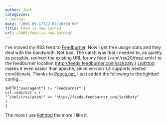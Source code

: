 ```yaml
---
author: Jack
categories:
- Journal
date: "2005-09-17T22:02:26+00:00"
title: Feed is now burned
url: /2005/feed-is-now-burned/
---
```


I've moved my RSS feed to [Feedburner][1]. Now I get free usage stats and they deal with the bandwidth. Not bad. The catch was that I needed to, as quietly as possible, redirect the existing URL for my feed (<xml/rss20/feed.xml>) to the feedburner location (<http://feeds.feedburner.com/jackbaty>.) [Lighttpd][2] makes it even easier than apache, since version 1.4 supports nested conditionals. Thanks to [Poocs.net][3], I just added the following to the lighttpd config&#8230;

    
    $HTTP["useragent"] !~ "FeedBurner" {
    url.redirect = (
    "^/xml/(rss|atom)" => "http://feeds.feedburner.com/jackbaty"
    )
    }
    

The more I use [lighttpd][2] the more I like it.

 [1]: http://www.feedburner.com
 [2]: http://lighttpd.org
 [3]: http://poocs.net